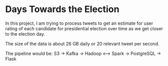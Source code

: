 # Days Towards the Election
In this project, I am trying to process tweets to get an estimate for user rating of each candidate for presidential election over time as we get closer to the election day.

The size of the data is about 26 GB daily or 20 relevant tweet per second.

The pipeline would be: S3 -> Kafka -> Hadoop <--> Spark -> PostgreSQL -> Flask